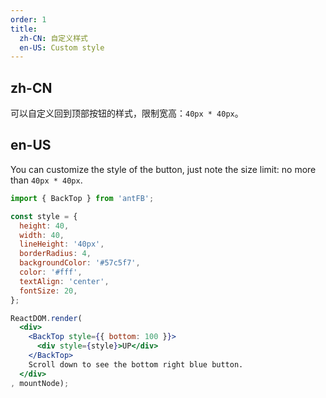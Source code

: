 ```yaml
---
order: 1
title:
  zh-CN: 自定义样式
  en-US: Custom style
---
```


## zh-CN

可以自定义回到顶部按钮的样式，限制宽高：`40px * 40px`。

## en-US

You can customize the style of the button, just note the size limit: no more than `40px * 40px`.


````jsx
import { BackTop } from 'antFB';

const style = {
  height: 40,
  width: 40,
  lineHeight: '40px',
  borderRadius: 4,
  backgroundColor: '#57c5f7',
  color: '#fff',
  textAlign: 'center',
  fontSize: 20,
};

ReactDOM.render(
  <div>
    <BackTop style={{ bottom: 100 }}>
      <div style={style}>UP</div>
    </BackTop>
    Scroll down to see the bottom right blue button.
  </div>
, mountNode);
````
